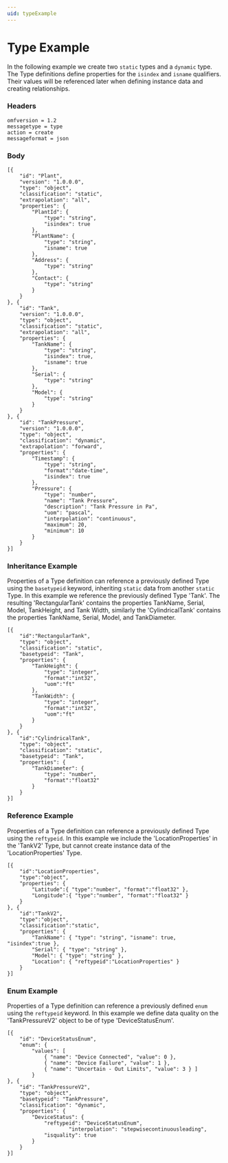 ```yaml
---
uid: typeExample
---
```


# Type Example


In the following example we create two `static` types and a `dynamic` type. The Type definitions define properties for the `isindex` and `isname` qualifiers. 
Their values will be referenced later when defining instance data and creating relationships.

### Headers

    omfversion = 1.2
    messagetype = type
    action = create
    messageformat = json

### Body

    [{
        "id": "Plant",
        "version": "1.0.0.0",
        "type": "object",
        "classification": "static",
        "extrapolation": "all",
        "properties": {
            "PlantId": {
                "type": "string",
                "isindex": true
            },
            "PlantName": {
                "type": "string",
                "isname": true
            },
            "Address": {
                "type": "string"
            },
            "Contact": {
                "type": "string"
            }
        }
    }, {
        "id": "Tank",
        "version": "1.0.0.0",
        "type": "object",
        "classification": "static",
        "extrapolation": "all",
        "properties": {
            "TankName": {
                "type": "string",
                "isindex": true,
                "isname": true              
            },
            "Serial": {
                "type": "string"
            },
            "Model": {
                "type": "string"
            }
        }
    }, {
        "id": "TankPressure",
        "version": "1.0.0.0",
        "type": "object",
        "classification": "dynamic", 
        "extrapolation": "forward",
        "properties": { 
            "Timestamp": {                        
                "type": "string", 
                "format":"date-time",
                "isindex": true
            },
            "Pressure": {
                "type": "number",
                "name": "Tank Pressure",
                "description": "Tank Pressure in Pa",
                "uom": "pascal",
                "interpolation": "continuous",
                "maximum": 20,
                "minimum": 10
            }                    
        }
    }]

### Inheritance Example

Properties of a Type definition can reference a previously defined Type using the `basetypeid` keyword, inheriting `static` data from another
`static` Type. In this example we reference the previously defined Type \'Tank\'. The resulting 'RectangularTank' contains the properties TankName, 
Serial, Model, TankHeight, and Tank Width, similarly the 'CylindricalTank' contains the properties TankName, Serial, Model, and TankDiameter.

    [{
        "id":"RectangularTank",
        "type": "object",
        "classification": "static",
        "basetypeid": "Tank",
        "properties": {                     
            "TankHeight": {
                "type": "integer",
                "format":"int32",
                "uom":"ft"              
            },
            "TankWidth": {
                "type": "integer",
                "format":"int32",
                "uom":"ft"
            }           
        }
    }, {
        "id":"CylindricalTank",
        "type": "object",
        "classification": "static",
        "basetypeid": "Tank",
        "properties": {                             
            "TankDiameter": {
                "type": "number",
                "format":"float32"      
            }
        }
    }]

### Reference Example

Properties of a Type definition can reference a previously defined Type using the `reftypeid`.
In this example we include the \'LocationProperties\' in the 'TankV2' Type, but cannot create instance data of the 'LocationProperties' Type.

	[{  
		"id":"LocationProperties",
		"type":"object",
		"properties": { 
			"Latitude":{ "type":"number", "format":"float32" },
			"Longitude":{ "type":"number", "format":"float32" }
		}
	}, {
		"id":"TankV2",
		"type":"object",
		"classification":"static",
		"properties": { 
			"TankName": { "type": "string", "isname": true,  "isindex":true },
			"Serial": { "type": "string" },
			"Model": { "type": "string" },
			"Location": { "reftypeid":"LocationProperties" }	
		}
	}]

### Enum Example

Properties of a Type definition can reference a previously defined `enum` using the `reftypeid` keyword. 
In this example we define data quality on the 'TankPressureV2' object to be of type 'DeviceStatusEnum'.

	[{
		"id": "DeviceStatusEnum", 
		"enum": {
			"values": [
				{ "name": "Device Connected", "value": 0 },
				{ "name": "Device Failure", "value": 1 },
				{ "name": "Uncertain - Out Limits", "value": 3 } ]
			}
	}, {
		"id": "TankPressureV2",
		"type": "object",
		"basetypeid": "TankPressure",
		"classification": "dynamic",     
		"properties": {
			"DeviceStatus": {
				"reftypeid": "DeviceStatusEnum",
		                "interpolation": "stepwisecontinuousleading",
				"isquality": true
			}
		}
	}]
